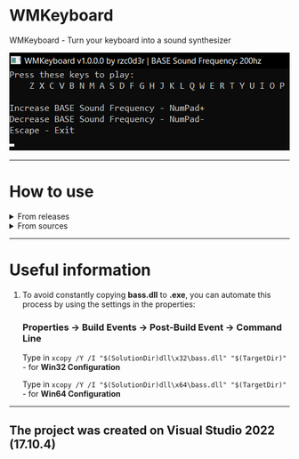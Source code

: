 # WMKeyboard
WMKeyboard - Turn your keyboard into a sound synthesizer

![Project Preview](img/project_preview.png)

---

# How to use

<details>
   <summary>From releases</summary>
   
   1. Run the **.exe** and use the keyboard keys specified in the console to generate the sound (the sound frequency increases from Z -> P)
   2. **That's all!**

</details>

<details>
   <summary>From sources</summary>
   
   1. Download the source code of the project
   2. Open the **WMKeyboard.sln** solution file using **Visual Studio**
   3. All dependencies must be specified to successfully build the project (**for each configuration**):
      ### Properties -> C/C++ -> General -> Additional Include Directories
      Just type in ```include```
      
      ---
      
      ### Properties -> Linker -> General -> Additional Library Directories
      Type in ```lib/x32``` - for **Win32 Configuration**
      
      Type in ```lib/x64``` - for **Win64 Configuration**
   
      ---
      
      ### Properties -> Linker -> Input -> Additional Dependencies
      Type in ```bass.lib```
   
   4. Compile the project and you will get an **.exe** file
      > To successfully run **.exe** you need the library **bass.dll** copy it to the location of the **.exe** file!!!
      >
      > Win32 build: dll/x32/bass.dll
      >
      > Win64 build: dll/x64/bass.dll
   5. Run the **.exe** and use the keyboard keys specified in the console to generate the sound (the sound frequency increases from Z -> P)
   6. **That's all!**
</details>

---

# Useful information
1. To avoid constantly copying **bass.dll** to **.exe**, you can automate this process by using the settings in the properties:
   ### Properties -> Build Events -> Post-Build Event -> Command Line
   Type in ```xcopy /Y /I "$(SolutionDir)dll\x32\bass.dll" "$(TargetDir)"``` - for **Win32 Configuration**
   
   Type in ```xcopy /Y /I "$(SolutionDir)dll\x64\bass.dll" "$(TargetDir)"``` - for **Win64 Configuration**

---

## The project was created on Visual Studio 2022 (17.10.4)
